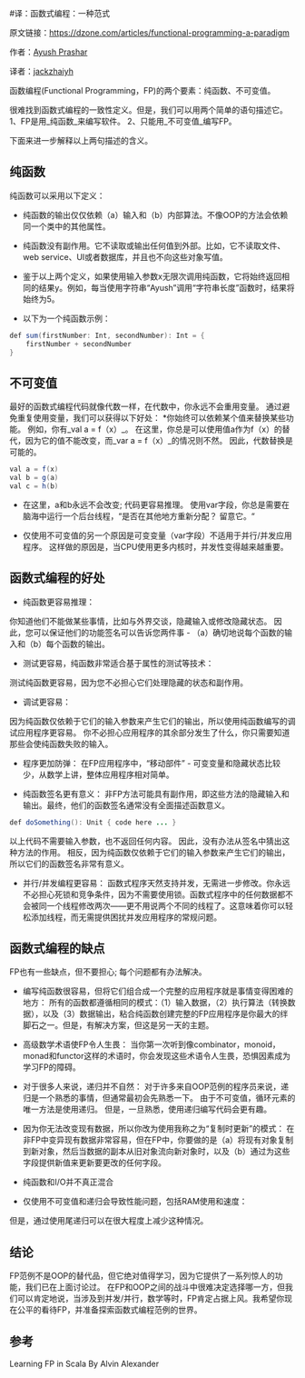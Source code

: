 #译：函数式编程：一种范式

原文链接：https://dzone.com/articles/functional-programming-a-paradigm

作者：[Ayush Prashar](https://dzone.com/users/3367019/ayushprashar.html)

译者：[jackzhaiyh](https://github.com/jackzhaiyh)

函数编程(Functional Programming，FP)的两个要素：纯函数、不可变值。

很难找到函数式编程的一致性定义。但是，我们可以用两个简单的语句描述它。
1、FP是用_纯函数_来编写软件。
2、只能用_不可变值_编写FP。

下面来进一步解释以上两句描述的含义。

## 纯函数

纯函数可以采用以下定义：

- 纯函数的输出仅仅依赖（a）输入和（b）内部算法。不像OOP的方法会依赖同一个类中的其他属性。

- 纯函数没有副作用。它不读取或输出任何值到外部。比如，它不读取文件、web service、UI或者数据库，并且也不向这些对象写值。

- 鉴于以上两个定义，如果使用输入参数x无限次调用纯函数，它将始终返回相同的结果y。例如，每当使用字符串“Ayush”调用“字符串长度”函数时，结果将始终为5。

- 以下为一个纯函数示例：

```java
def sum(firstNumber: Int, secondNumber): Int = {
    firstNumber + secondNumber
}
```

## 不可变值
最好的函数式编程代码就像代数一样，在代数中，你永远不会重用变量。 通过避免重复使用变量，我们可以获得以下好处：
*你始终可以依赖某个值来替换某些功能。 例如，你有_val a = f（x）_。 在这里，你总是可以使用值a作为f（x）的替代，因为它的值不能改变，而_var a = f（x）_的情况则不然。 因此，代数替换是可能的。

```java
val a = f(x)
val b = g(a)
val c = h(b)    
```

- 在这里，a和b永远不会改变; 代码更容易推理。 使用var字段，你总是需要在脑海中运行一个后台线程，“是否在其他地方重新分配？ 留意它。“

- 仅使用不可变值的另一个原因是可变变量（var字段）不适用于并行/并发应用程序。 这样做的原因是，当CPU使用更多内核时，并发性变得越来越重要。

## 函数式编程的好处

- 纯函数更容易推理：

你知道他们不能做某些事情，比如与外界交谈，隐藏输入或修改隐藏状态。 因此，您可以保证他们的功能签名可以告诉您两件事 - （a）确切地说每个函数的输入和（b）每个函数的输出。

- 测试更容易，纯函数非常适合基于属性的测试等技术：

测试纯函数更容易，因为您不必担心它们处理隐藏的状态和副作用。

- 调试更容易：

因为纯函数仅依赖于它们的输入参数来产生它们的输出，所以使用纯函数编写的调试应用程序更容易。 你不必担心应用程序的其余部分发生了什么，你只需要知道那些会使纯函数失败的输入。

- 程序更加防弹：
在FP应用程序中，“移动部件” - 可变变量和隐藏状态比较少，从数学上讲，整体应用程序相对简单。

- 纯函数签名更有意义：
非FP方法可能具有副作用，即这些方法的隐藏输入和输出。最终，他们的函数签名通常没有全面描述函数意义。

```java
def doSomething(): Unit { code here ... }   
```

以上代码不需要输入参数，也不返回任何内容。 因此，没有办法从签名中猜出这种方法的作用。 相反，因为纯函数仅依赖于它们的输入参数来产生它们的输出，所以它们的函数签名非常有意义。

- 并行/并发编程更容易：
函数式程序天然支持并发，无需进一步修改。你永远不必担心死锁和竞争条件，因为不需要使用锁。函数式程序中的任何数据都不会被同一个线程修改两次——更不用说两个不同的线程了。这意味着你可以轻松添加线程，而无需提供困扰并发应用程序的常规问题。

## 函数式编程的缺点

FP也有一些缺点，但不要担心; 每个问题都有办法解决。

- 编写纯函数很容易，但将它们组合成一个完整的应用程序就是事情变得困难的地方：
所有的函数都遵循相同的模式：（1）输入数据，（2）执行算法（转换数据），以及（3）数据输出，粘合纯函数创建完整的FP应用程序是你最大的绊脚石之一。但是，有解决方案，但这是另一天的主题。

- 高级数学术语使FP令人生畏：
当你第一次听到像combinator，monoid，monad和functor这样的术语时，你会发现这些术语令人生畏，恐惧因素成为学习FP的障碍。

- 对于很多人来说，递归并不自然：
对于许多来自OOP范例的程序员来说，递归是一个熟悉的事情，但通常最初会先熟悉一下。 由于不可变值，循环元素的唯一方法是使用递归。 但是，一旦熟悉，使用递归编写代码会更有趣。

- 因为你无法改变现有数据，所以你改为使用我称之为“复制时更新”的模式：
在非FP中变异现有数据非常容易，但在FP中，你要做的是（a）将现有对象复制到新对象，然后当数据的副本从旧对象流向新对象时，以及（b）通过为这些字段提供新值来更新要更改的任何字段。

- 纯函数和I/O并不真正混合

- 仅使用不可变值和递归会导致性能问题，包括RAM使用和速度：

但是，通过使用尾递归可以在很大程度上减少这种情况。

## 结论
FP范例不是OOP的替代品，但它绝对值得学习，因为它提供了一系列惊人的功能，我们已在上面讨论过。 在FP和OOP之间的战斗中很难决定选择哪一方，但我们可以肯定地说，当涉及到并发/并行，数学等时，FP肯定占据上风。我希望你现在公平的看待FP，并准备探索函数式编程范例的世界。

## 参考
Learning FP in Scala By Alvin Alexander

